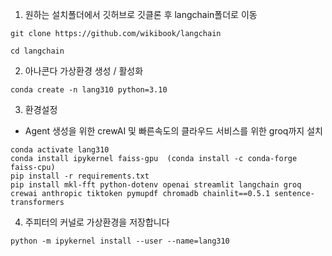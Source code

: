 1. 원하는 설치폴더에서 깃허브로 깃클론 후 langchain폴더로 이동
```Powershall
git clone https://github.com/wikibook/langchain
```

```Powershall
cd langchain
```

2. 아나콘다 가상환경 생성 / 활성화
```Powershall
conda create -n lang310 python=3.10
```

3. 환경설정 
- Agent 생성을 위한 crewAI 및 빠른속도의 클라우드 서비스를 위한 groq까지 설치
```Powershall
conda activate lang310
conda install ipykernel faiss-gpu  (conda install -c conda-forge faiss-cpu)
pip install -r requirements.txt
pip install mkl-fft python-dotenv openai streamlit langchain groq crewai anthropic tiktoken pymupdf chromadb chainlit==0.5.1 sentence-transformers
```

4. 주피터의 커널로 가상환경을 저장합니다
```Powershall
python -m ipykernel install --user --name=lang310
```
